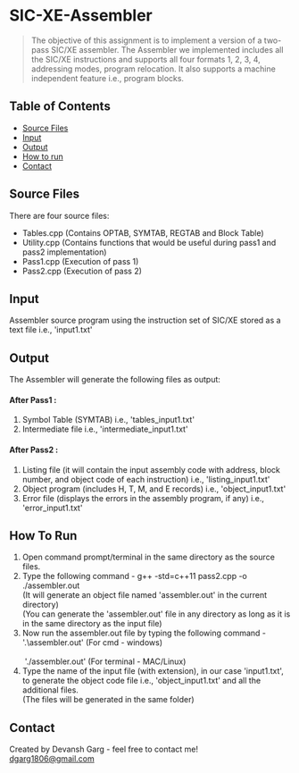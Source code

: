 # SIC-XE-Assembler

> The objective of this assignment is to implement a version of a two-pass SIC/XE assembler. The Assembler we implemented includes all the SIC/XE instructions and supports all four formats 1, 2, 3, 4, addressing modes, program relocation. It also supports a machine independent feature i.e., program blocks.

## Table of Contents
* [Source Files](#source-files)
* [Input](#input)
* [Output](#output)
* [How to run](#how-to-run)
* [Contact](#contact)

## Source Files
There are four source files:
* Tables.cpp (Contains OPTAB, SYMTAB, REGTAB and Block Table)
* Utility.cpp (Contains functions that would be useful during pass1 and pass2 implementation)
* Pass1.cpp (Execution of pass 1)
* Pass2.cpp (Execution of pass 2)

## Input

Assembler source program using the instruction set of SIC/XE stored as a text file i.e., 'input1.txt'

## Output

The Assembler will generate the following files as output:

#### After Pass1 : 
  1. Symbol Table (SYMTAB) i.e., 'tables_input1.txt'
  2. Intermediate file i.e., 'intermediate_input1.txt'

#### After Pass2 : 
  1. Listing file (it will contain the input assembly code with address, block number, and object code of each instruction) i.e., 'listing_input1.txt'
  2. Object program (includes H, T, M, and E records) i.e., 'object_input1.txt'
  3. Error file (displays the errors in the assembly program, if any) i.e., 'error_input1.txt'

## How To Run

1. Open command prompt/terminal in the same directory as the source files.
2. Type the following command - g++ -std=c++11 pass2.cpp -o ./assembler.out  
   (It will generate an object file named 'assembler.out' in the current directory)  
   (You can generate the 'assembler.out' file in any directory as long as it is in the same directory as the input file)
4. Now run the assembler.out file by typing the following command - '.\assembler.out' (For cmd - windows)  
   &emsp;&emsp;&emsp;&emsp;&emsp;&emsp;&emsp;&emsp;&emsp;&emsp;&emsp;&emsp;&emsp;&emsp;&emsp;&emsp;&emsp;&emsp;&emsp;&emsp;&emsp;&emsp;&emsp;&emsp;&emsp;&emsp;&emsp;&emsp;&emsp;&ensp;&nbsp;'./assembler.out' (For terminal - MAC/Linux)
5. Type the name of the input file (with extension), in our case 'input1.txt', to generate the object code file i.e., 'object_input1.txt' and all the additional files.  
   (The files will be generated in the same folder)

## Contact
Created by Devansh Garg - feel free to contact me!  
dgarg1806@gmail.com
